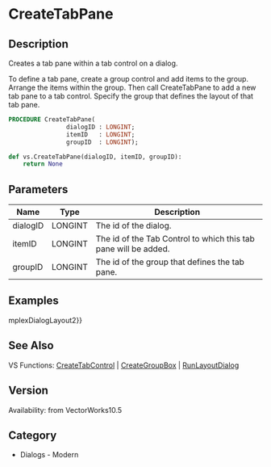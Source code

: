 # CreateTabPane

## Description
Creates a tab pane within a tab control on a dialog.

To define a tab pane, create a group control and add items to the group.  Arrange the items within the group.  Then call CreateTabPane to  add a new tab pane to a tab control.  Specify the group that defines the layout of that tab pane.

```pascal
PROCEDURE CreateTabPane(
				dialogID : LONGINT;
				itemID   : LONGINT;
				groupID  : LONGINT);
```

```python
def vs.CreateTabPane(dialogID, itemID, groupID):
    return None
```

## Parameters
|Name|Type|Description|
|---|---|---|
|dialogID|LONGINT|The id of the dialog.|
|itemID|LONGINT|The id of the Tab Control to which this tab pane will be added.|
|groupID|LONGINT|The id of the group that defines the tab pane.|

## Examples
mplexDialogLayout2}}

## See Also
VS Functions:
[CreateTabControl](CreateTabControl.md) 
| [CreateGroupBox](CreateGroupBox.md) 
| [RunLayoutDialog](RunLayoutDialog.md)

## Version
Availability: from VectorWorks10.5

## Category
* Dialogs - Modern

